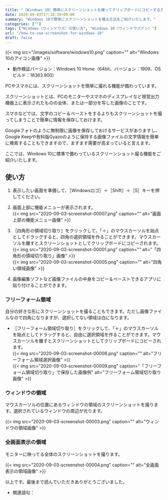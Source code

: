 ```yaml
---
title: "［Windows 10］簡単にスクリーンショットを撮ってクリップボードにコピーする方法"
date: 2020-09-03T17:18:39+09:00
summary: "Windows 10で簡単にスクリーンショットを撮る方法をご紹介いたします。"
categories: [""]
tags: ["Windows（ウィンドウズ）の使い方", "Windows 10（ウィンドウズテン）"]
url: "/how-to-use-screenshot-for-windows-10"
draft: false
---
```


{{< img src="/images/software/windows10.png" caption="" alt="Windows 10のアイコン画像" >}}
- 動作検証バージョン：Windows 10 Home（64bit、バージョン：1909、OSビルド：18363.900）

PCやスマホには、スクリーンショットを簡単に撮れる機能が備わっています。

スクリーンショットとは、PCのモニターやスマホのディスプレイなど視覚出力機器上に表示されたものの全体、または一部分を写した画像のことです。

スマホなどでは、文字のコピー＆ペーストをするよりもスクリーンショットを撮ってしまうことで簡単に情報を保存しておけます。

Googleフォトのように無制限に画像を保存しておけるサービスがありますし、Google Keepや有料版Gyazoのように保持する画像ファイルの文字情報を簡単に検索することもできますので、ますます需要が高まっていると言えます。

ここでは、Windows 10に標準で備わっているスクリーンショット撮る機能をご紹介いたします。

## 使い方

1. 表示したい画面を準備して、［Windowsロゴ］＋［Shift］＋［S］キーを押してください。

2. 画面上部に機能メニューが表示されます。  
{{< img src="2020-09-03-screenshot-00007.png" caption="" alt="画面上部の機能メニュー画像" >}}

3. ［四角形の領域切り取り］をクリックして、「＋」のマウスカーソルを始点としてドラッグすると、四角の選択領域を作ることができます。マウスカーソルを離すとスクリーンショットとしてクリップボードにコピーされます。  
{{< img src="2020-09-03-screenshot-00001.png" caption="" alt=”「四角形の領域切り取り」画像" >}}  
{{< img src="2020-09-03-screenshot-00005.png" caption="" alt="四角い領域画像" >}}

4. 画像編集ソフトなど画像ファイルの中身をコピー＆ペーストできるアプリに貼り付けることができます。

### フリーフォーム領域

自分の好きな形にスクリーンショットを撮ることもできます。ただし画像ファイルなので四角になりますが、選択してない領域は白になります。

- ［フリーフォーム領域切り取り］をクリックして、「＋」のマウスカーソルを始点としてドラッグすると、自由に選択領域を作ることができます。マウスカーソルを離すとスクリーンショットとしてクリップボードにコピーされます。  
{{< img src="2020-09-03-screenshot-00008.png" caption="" alt="フリーフォーム領域選択画像" >}}  
{{< img src="2020-09-03-screenshot-00009.png" caption="「フリーフォーム領域切り取り」で保存した画像例" alt="フリーフォーム領域切り取り画像" >}}

### ウィンドウの領域

マウスカーソルの位置にあるウィンドウの領域のスクリーンショットを撮ります。選択されているウィンドウの周辺が光ります。

{{< img src="2020-09-03-screenshot-00003.png" caption="" alt="ウィンドウの領域画像" >}}

### 全画面表示の領域

モニターに映ってる全体のスクリーンショットを撮ります。

{{< img src="2020-09-03-screenshot-00004.png" caption="" alt="全画面表示の領域画像" >}}

以上です。最後まで読んでいただきありがとうございました。

- 関連語句：
